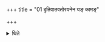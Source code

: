 +++
title = "01 दृतिवातवतोरयनेन यङ् कामङ्"

+++

<details><summary>थिते</summary>

दृतिवातवतोरयनेन यं कामं कामयन्ते तमभ्यश्नुवते १
</details>
